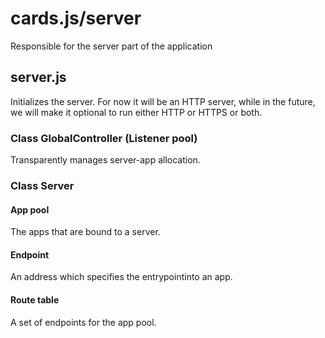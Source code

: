 # cards.js/server

Responsible for the server part of the application

## server.js

Initializes the server. For now it will be an HTTP server, while in the future, we will make it optional to run either HTTP or HTTPS or both.

### Class GlobalController (Listener pool)

Transparently manages server-app allocation.

### Class Server

#### App pool

The apps that are bound to a server.

#### Endpoint

An address which specifies the entrypointinto an app.

#### Route table

A set of endpoints for the app pool.